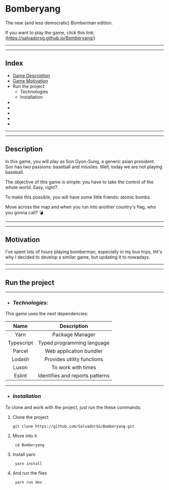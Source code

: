 
# Bomberyang

The new (and less democratic) Bomberman edition.


If you want to play the game, click this link: (https://salvadorsg.github.io/Bomberyang/)

---
---
## __Index__

* [Game Description](#description)
* [Game Motivation](#motivation)
* Run the project
    - Technologies
    - Installation
* 
* 
* 
* 
* 

---
---

## __Description__



In this game, you will play as Son Gyon-Sung, a generic asian president. Son has two passions: baseball and missiles. Well, today we are not playing baseball.

The objective of this game is simple: you have to take the control of the whole world. Easy, right?. <br>

To make this possible, you will have some little friends: atomic bombs. <br>

Move across the map and when you run into another country's flag, who you gonna call? 💣

---
---

## __Motivation__



I've spent lots of hours playing bomberman, especially in my bus trips, tht's why I decided to develop a similar game, but updating it to nowadays.

---
---

## __Run the project__

---

+ ### _Technologies:_



This game uses the next dependencies:

| Name         | Description |
| :----:       |    :----:   |
| Yarn         | Package Manager|
| Typescript   |Typed programming language|
|Parcel        |Web application bundler|
|Lodash        |Provides utility functions|
|Luxon         |To work with times|
|Eslint        |Identifies and reports patterns|

---

 + ### _Installation_

 To clone and work with the project, just run the these commands:

 1. Clone the project

        git clone https://github.com/SalvadorSG/Bomberyang.git

2. Move into it

        cd Bomberyang

3. Install yarn 

        yarn install

4. And run the files

        yarn run dev


